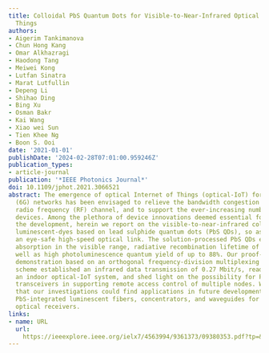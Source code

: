 ```yaml
---
title: Colloidal PbS Quantum Dots for Visible-to-Near-Infrared Optical Internet of
  Things
authors:
- Aigerim Tankimanova
- Chun Hong Kang
- Omar Alkhazragi
- Haodong Tang
- Meiwei Kong
- Lutfan Sinatra
- Marat Lutfullin
- Depeng Li
- Shihao Ding
- Bing Xu
- Osman Bakr
- Kai Wang
- Xiao wei Sun
- Tien Khee Ng
- Boon S. Ooi
date: '2021-01-01'
publishDate: '2024-02-28T07:01:00.959246Z'
publication_types:
- article-journal
publication: '*IEEE Photonics Journal*'
doi: 10.1109/jphot.2021.3066521
abstract: The emergence of optical Internet of Things (optical-IoT) for sixth-generation
  (6G) networks has been envisaged to relieve the bandwidth congestion in the conventional
  radio frequency (RF) channel, and to support the ever-increasing number of smart
  devices. Among the plethora of device innovations deemed essential for fortifying
  the development, herein we report on the visible-to-near-infrared color-conversion
  luminescent-dyes based on lead sulphide quantum dots (PbS QDs), so as to achieve
  an eye-safe high-speed optical link. The solution-processed PbS QDs exhibited strong
  absorption in the visible range, radiative recombination lifetime of 6.4 $μ$s, as
  well as high photoluminescence quantum yield of up to 88%. Our proof-of-principle
  demonstration based on an orthogonal frequency-division multiplexing (OFDM) modulation
  scheme established an infrared data transmission of 0.27 Mbit/s, readily supporting
  an indoor optical-IoT system, and shed light on the possibility for PbS-integrated
  transceivers in supporting remote access control of multiple nodes. We further envisaged
  that our investigations could find applications in future development of solution-processable
  PbS-integrated luminescent fibers, concentrators, and waveguides for high-speed
  optical receivers.
links:
- name: URL
  url: 
    https://ieeexplore.ieee.org/ielx7/4563994/9361373/09380353.pdf?tp=&arnumber=9380353&isnumber=9361373&ref=
---
```

